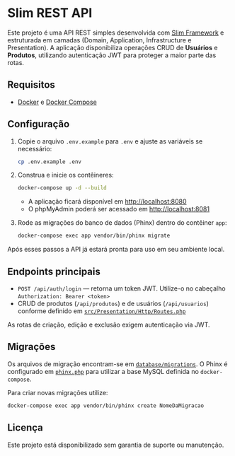 # Slim REST API

Este projeto é uma API REST simples desenvolvida com [Slim Framework](https://www.slimframework.com/) e estruturada em camadas (Domain, Application, Infrastructure e Presentation). A aplicação disponibiliza operações CRUD de **Usuários** e **Produtos**, utilizando autenticação JWT para proteger a maior parte das rotas.

## Requisitos

- [Docker](https://www.docker.com/) e [Docker Compose](https://docs.docker.com/compose/)

## Configuração

1. Copie o arquivo `.env.example` para `.env` e ajuste as variáveis se necessário:

   ```bash
   cp .env.example .env
   ```

2. Construa e inicie os contêineres:

   ```bash
   docker-compose up -d --build
   ```

   - A aplicação ficará disponível em [http://localhost:8080](http://localhost:8080)
   - O phpMyAdmin poderá ser acessado em [http://localhost:8081](http://localhost:8081)

3. Rode as migrações do banco de dados (Phinx) dentro do contêiner `app`:

   ```bash
   docker-compose exec app vendor/bin/phinx migrate
   ```

Após esses passos a API já estará pronta para uso em seu ambiente local.

## Endpoints principais

- `POST /api/auth/login` &mdash; retorna um token JWT. Utilize-o no cabeçalho `Authorization: Bearer <token>`
- CRUD de produtos (`/api/produtos`) e de usuários (`/api/usuarios`) conforme definido em [`src/Presentation/Http/Routes.php`](src/Presentation/Http/Routes.php)

As rotas de criação, edição e exclusão exigem autenticação via JWT.

## Migrações

Os arquivos de migração encontram-se em [`database/migrations`](database/migrations). O Phinx é configurado em [`phinx.php`](phinx.php) para utilizar a base MySQL definida no `docker-compose`.

Para criar novas migrações utilize:

```bash
docker-compose exec app vendor/bin/phinx create NomeDaMigracao
```

## Licença

Este projeto está disponibilizado sem garantia de suporte ou manutenção.
